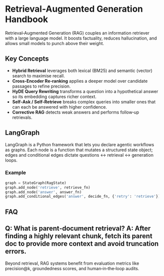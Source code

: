 # Retrieval‑Augmented Generation Handbook

Retrieval‑Augmented Generation (RAG) couples an information
retriever with a large language model. It boosts factuality,
reduces hallucination, and allows small models to punch above their
weight.

## Key Concepts

* **Hybrid Retrieval** leverages both lexical (BM25) and semantic
  (vector) search to maximise recall.
* **Cross‑Encoder Re‑ranking** applies a deeper model over candidate
  passages to refine precision.
* **HyDE Query Rewriting** transforms a question into a hypothetical
  answer so its embedding captures richer context.
* **Self‑Ask / Self‑Retrieve** breaks complex queries into smaller
  ones that can each be answered with higher confidence.
* **Corrective RAG** detects weak answers and performs follow‑up
  retrievals.

## LangGraph

LangGraph is a Python framework that lets you declare agentic
workflows as graphs. Each node is a function that mutates a
structured state object; edges and conditional edges dictate
questions ↔ retrieval ↔ generation loops.

### Example

```python
graph = StateGraph(RagState)
graph.add_node('retrieve', retrieve_fn)
graph.add_node('answer', answer_fn)
graph.add_conditional_edges('answer', decide_fn, {'retry': 'retrieve'})
```

## FAQ

**Q:** What is parent‑document retrieval?
**A:** After finding a highly relevant chunk, fetch its parent doc to
provide more context and avoid truncation errors.
---

Beyond retrieval, RAG systems benefit from evaluation metrics like
precision@k, groundedness scores, and human‑in‑the‑loop audits.